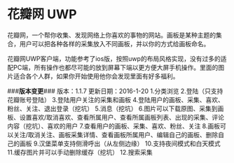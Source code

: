 # 花瓣网 UWP
花瓣网，一个帮你收集、发现网络上你喜欢的事物的网站。画板是某种主题的集合，用户可以把各种各样的采集放入不同画板，并以你的方式给画板命名。

花瓣网UWP客户端，功能参考了ios版，按照uwp的布局风格实现，没有过多的适配PC端，所有操作也都尽可能的放到屏幕下端以更方便大屏手机操作。里面的图片适合各个人群，如果你开始使用他你会发现里面有好多福利。

###**版本变更**###
版本：1.1.7 
更新日期：2016-1-20 
1.分类浏览 
2.登陆（只支持花瓣账号登陆） 
3.登陆用户关注的采集和画板 
4.登陆用户的画板、采集、喜欢、粉丝、关注、退出登录（挖坑） 
5.消息（挖坑） 
6.图片可以下载原图、采集到画板、设置喜欢/取消喜欢、查看所属用户、查看所属画板列表、出现的采集、评论内容（挖坑）、喜欢的用户 
7.查看用户的画板、采集、喜欢、粉丝、关注 
8.画板可以关注/取消关注、画板采集详情、查看画板所属用户、编辑自己的画板、删除自己的画板 
9.汉堡菜单支持侧滑呼出（从左侧边缘） 
10.支持夜间模式和白天模式 
11.缓存图片并可以手动删除缓存（挖坑） 
12.搜索采集
